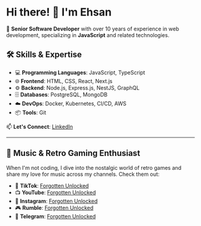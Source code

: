 # Hi there! 👋 I'm Ehsan

🎯 **Senior Software Developer** with over 10 years of experience in web development, specializing in **JavaScript** and related technologies.

## 🛠️ Skills & Expertise
- 💻 **Programming Languages**: JavaScript, TypeScript  
- 🌐 **Frontend**: HTML, CSS, React, Next.js
- ⚙️ **Backend**: Node.js, Express.js, NestJS, GraphQL  
- 🗄️ **Databases**: PostgreSQL, MongoDB  
- ☁️ **DevOps**: Docker, Kubernetes, CI/CD, AWS  
- 📦 **Tools**: Git  

📫 **Let's Connect**: [LinkedIn](https://www.linkedin.com/in/ehsan-shekari/)

---

## 🎵 Music & Retro Gaming Enthusiast
When I'm not coding, I dive into the nostalgic world of retro games and share my love for music across my channels. Check them out:

- 🎥 **TikTok**: [Forgotten Unlocked](https://www.tiktok.com/@forgotten.unlocked)  
- 📺 **YouTube**: [Forgotten Unlocked](https://www.youtube.com/@ForgottenUnlocked)  
- 📸 **Instagram**: [Forgotten Unlocked](https://www.instagram.com/forgotten.unlocked)  
- 🎮 **Rumble**: [Forgotten Unlocked](https://rumble.com/c/c-6778939)  
- 🔗 **Telegram**: [Forgotten Unlocked](https://t.me/forgotten_unlocked)  

